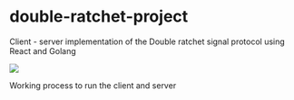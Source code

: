 # double-ratchet-project
Client - server implementation of the Double ratchet signal protocol using React and Golang

![](chat_client.gif)


Working process to run the client and server

